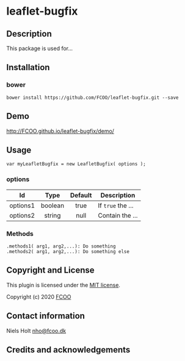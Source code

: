 # leaflet-bugfix
>


## Description
This package is used for...

## Installation
### bower
`bower install https://github.com/FCOO/leaflet-bugfix.git --save`

## Demo
http://FCOO.github.io/leaflet-bugfix/demo/ 

## Usage
```var myLeafletBugfix = new LeafletBugfix( options );```


### options
| Id | Type | Default | Description |
| :--: | :--: | :-----: | --- |
| options1 | boolean | true | If <code>true</code> the ... |
| options2 | string | null | Contain the ... |

### Methods

    .methods1( arg1, arg2,...): Do something
    .methods2( arg1, arg2,...): Do something else



## Copyright and License
This plugin is licensed under the [MIT license](https://github.com/FCOO/leaflet-bugfix/LICENSE).

Copyright (c) 2020 [FCOO](https://github.com/FCOO)

## Contact information

Niels Holt nho@fcoo.dk


## Credits and acknowledgements
